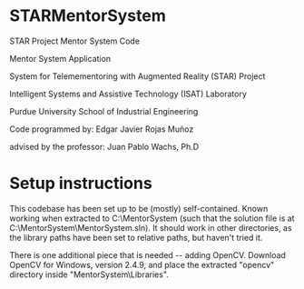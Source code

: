 # STARMentorSystem

STAR Project Mentor System Code

Mentor System Application

System for Telemementoring with Augmented Reality (STAR) Project

Intelligent Systems and Assistive Technology (ISAT) Laboratory

Purdue University School of Industrial Engineering


Code programmed by: Edgar Javier Rojas Muñoz

advised by the professor: Juan Pablo Wachs, Ph.D

# Setup instructions

This codebase has been set up to be (mostly) self-contained. Known working when extracted to C:\MentorSystem (such that the solution file is at C:\MentorSystem\MentorSystem.sln). It should work in other directories, as the library paths have been set to relative paths, but haven't tried it.

There is one additional piece that is needed -- adding OpenCV. Download OpenCV for Windows, version 2.4.9, and place the extracted "opencv" directory inside "MentorSystem\Libraries".